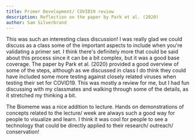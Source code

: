 ```yaml
---
title: Primer Development/ COVID19 review
description: Reflection on the paper by Park et al. (2020)
author: Sam Silverbrand
---
```


This was such an interesting class discussion! I was really glad we could discuss as a class some of the important aspects to include when you're validating a primer set. I think there's definitely more that could be said about this process since it can be a bit complex, but it was a good base coverage. The paper by Park et al. (2020) provided a good overview of some of the steps, although as we discussed in class I do think they could have included some more testing against closely related viruses when testing their set for COVID19. This was mostly a review for me, but I had fun discussing with my classmates and walking through some of the details, as it stretched my thinking a bit. 

The Biomeme was a nice addition to lecture. Hands on demonstrations of concepts related to the lecture/ week are always such a good way for people to visualize and learn. I think it was cool for people to see a technology that could be directly applied to their research/ outreach/ conservation!